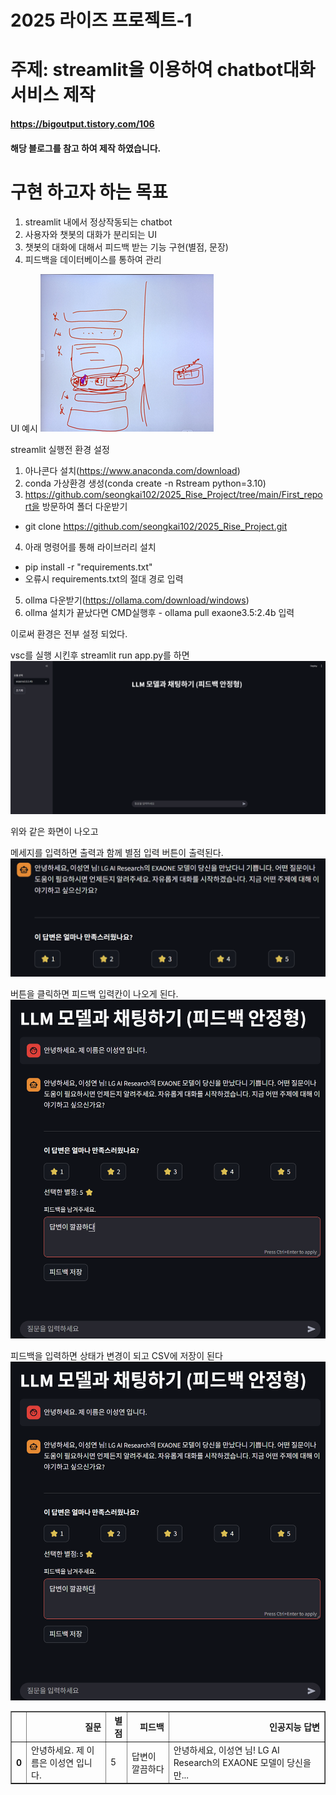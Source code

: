 # 2025 라이즈 프로젝트-1

# 주제: streamlit을 이용하여 chatbot대화 서비스 제작
#### https://bigoutput.tistory.com/106 
#### 해당 블로그를 참고 하여 제작 하였습니다.

# 구현 하고자 하는 목표

1. streamlit 내에서 정상작동되는 chatbot
2. 사용자와 챗봇의 대화가 분리되는 UI
3. 챗봇의 대화에 대해서 피드백 받는 기능 구현(별점, 문장)
4. 피드백을 데이터베이스를 통하여 관리

UI 예시
![alt text](image.png)

streamlit 실행전 환경 설정

1. 아나콘다 설치(https://www.anaconda.com/download)
2. conda 가상환경 생성(conda create -n Rstream python=3.10)
3. https://github.com/seongkai102/2025_Rise_Project/tree/main/First_report을 방문하여 폴더 다운받기
- git clone https://github.com/seongkai102/2025_Rise_Project.git
4. 아래 명령어를 통해 라이브러리 설치 
- pip install -r "requirements.txt"
- 오류시 requirements.txt의 절대 경로 입력
5. ollma 다운받기(https://ollama.com/download/windows)
6. ollma 설치가 끝났다면 CMD실행후 - ollama pull exaone3.5:2.4b 입력

이로써 환경은 전부 설정 되었다.

vsc를 실행 시킨후 streamlit run app.py를 하면
![alt text](image-1.png)

위와 같은 화면이 나오고

메세지를 입력하면 출력과 함께 별점 입력 버튼이 출력된다.
![alt text](image-2.png)

버튼을 클릭하면 피드백 입력칸이 나오게 된다.
![alt text](image-3.png)

피드백을 입력하면 상태가 변경이 되고 CSV에 저장이 된다
![alt text](image-4.png)

<div>
<style scoped>
    .dataframe tbody tr th:only-of-type {
        vertical-align: middle;
    }

    .dataframe tbody tr th {
        vertical-align: top;
    }

    .dataframe thead th {
        text-align: right;
    }
</style>
<table border="1" class="dataframe">
  <thead>
    <tr style="text-align: right;">
      <th></th>
      <th>질문</th>
      <th>별점</th>
      <th>피드백</th>
      <th>인공지능 답변</th>
    </tr>
  </thead>
  <tbody>
    <tr>
      <th>0</th>
      <td>안녕하세요. 제 이름은 이성연 입니다.</td>
      <td>5</td>
      <td>답변이 깔끔하다</td>
      <td>안녕하세요, 이성연 님! LG AI Research의 EXAONE 모델이 당신을 만...</td>
    </tr>
  </tbody>
</table>
</div>